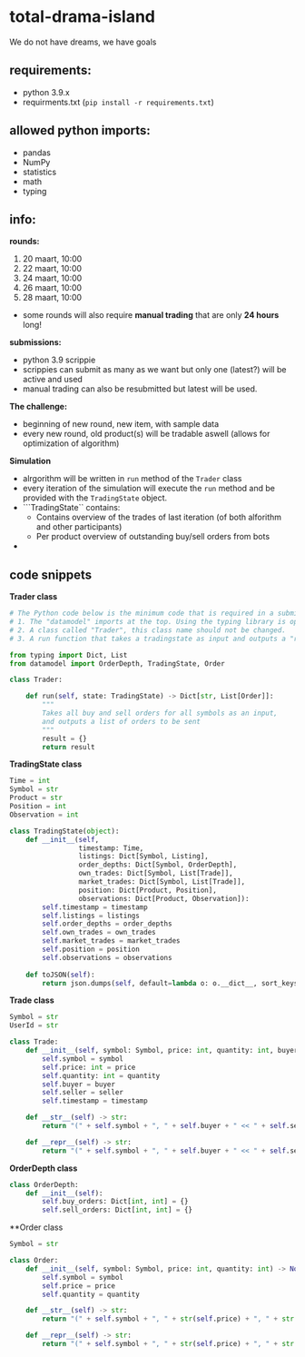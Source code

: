 # total-drama-island
We do not have dreams, we have goals


## requirements:
- python 3.9.x
- requirments.txt (```pip install -r requirements.txt```)

## allowed python imports:
- pandas
- NumPy
- statistics
- math
- typing

## info:
**rounds:** 
1. 20 maart, 10:00
2. 22 maart, 10:00
3. 24 maart, 10:00
4. 26 maart, 10:00
5. 28 maart, 10:00

- some rounds will also require **manual trading** that are only **24 hours** long!

**submissions:**
- python 3.9 scrippie
- scrippies can submit as many as we want but only one (latest?) will be active and used
- manual trading can also be resubmitted but latest will be used. 

**The challenge:**
- beginning of new round, new item, with sample data
- every new round, old product(s) will be tradable aswell (allows for optimization of algorithm)


**Simulation**
- alrgorithm will be written in ```run``` method of the ```Trader``` class
- every iteration of the simulation will execute the ```run``` method and be provided with  the ```TradingState``` object.
- ```TradingState`` contains: 
    - Contains overview of the trades of last iteration (of both alforithm and other participants)
    - Per product overview of outstanding buy/sell orders from bots
- 

## code snippets
**Trader class**
```python
# The Python code below is the minimum code that is required in a submission file:
# 1. The "datamodel" imports at the top. Using the typing library is optional.
# 2. A class called "Trader", this class name should not be changed.
# 3. A run function that takes a tradingstate as input and outputs a "result" dict.

from typing import Dict, List
from datamodel import OrderDepth, TradingState, Order

class Trader:

    def run(self, state: TradingState) -> Dict[str, List[Order]]:
		"""
		Takes all buy and sell orders for all symbols as an input,
		and outputs a list of orders to be sent
		"""
        result = {}
        return result
```

**TradingState class**
```python
Time = int
Symbol = str
Product = str
Position = int
Observation = int

class TradingState(object):
    def __init__(self,
                 timestamp: Time,
                 listings: Dict[Symbol, Listing],
                 order_depths: Dict[Symbol, OrderDepth],
                 own_trades: Dict[Symbol, List[Trade]],
                 market_trades: Dict[Symbol, List[Trade]],
                 position: Dict[Product, Position],
                 observations: Dict[Product, Observation]):
        self.timestamp = timestamp
        self.listings = listings
        self.order_depths = order_depths
        self.own_trades = own_trades
        self.market_trades = market_trades
        self.position = position
        self.observations = observations
        
    def toJSON(self):
        return json.dumps(self, default=lambda o: o.__dict__, sort_keys=True)
```

**Trade class**
```python
Symbol = str
UserId = str

class Trade:
    def __init__(self, symbol: Symbol, price: int, quantity: int, buyer: UserId = None, seller: UserId = None, timestamp: int = 0) -> None:
        self.symbol = symbol
        self.price: int = price
        self.quantity: int = quantity
        self.buyer = buyer
        self.seller = seller
        self.timestamp = timestamp

    def __str__(self) -> str:
        return "(" + self.symbol + ", " + self.buyer + " << " + self.seller + ", " + str(self.price) + ", " + str(self.quantity) + ", " + str(self.timestamp) + ")"

    def __repr__(self) -> str:
        return "(" + self.symbol + ", " + self.buyer + " << " + self.seller + ", " + str(self.price) + ", " + str(self.quantity) + ", " + str(self.timestamp) + ")" + self.symbol + ", " + self.buyer + " << " + self.seller + ", " + str(self.price) + ", " + str(self.quantity) + ")"
```
**OrderDepth class**
```python
class OrderDepth:
    def __init__(self):
        self.buy_orders: Dict[int, int] = {}
        self.sell_orders: Dict[int, int] = {}
```

**Order class
```python
Symbol = str

class Order:
    def __init__(self, symbol: Symbol, price: int, quantity: int) -> None:
        self.symbol = symbol
        self.price = price
        self.quantity = quantity

    def __str__(self) -> str:
        return "(" + self.symbol + ", " + str(self.price) + ", " + str(self.quantity) + ")"

    def __repr__(self) -> str:
        return "(" + self.symbol + ", " + str(self.price) + ", " + str(self.quantity) + ")"
```